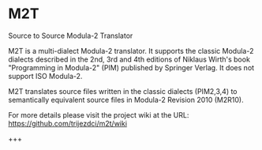 # M2T

Source to Source Modula-2 Translator

M2T is a multi-dialect Modula-2 translator. It supports the classic Modula-2 dialects described in the 2nd, 3rd and 4th editions of Niklaus Wirth's book "Programming in Modula-2" (PIM) published by Springer Verlag. It does not support ISO Modula-2.

M2T translates source files written in the classic dialects (PIM2,3,4) to semantically equivalent source files in Modula-2 Revision 2010 (M2R10).

For more details please visit the project wiki at the URL:
https://github.com/trijezdci/m2t/wiki

+++
